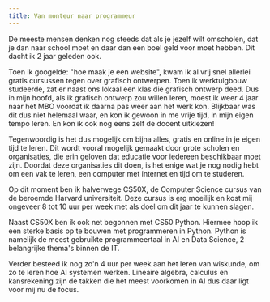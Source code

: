```yaml
---
title: Van monteur naar programmeur
---
```

De meeste mensen denken nog steeds dat als je jezelf wilt omscholen, dat je dan naar school moet en daar dan een boel geld voor moet hebben. Dit dacht ik 2 jaar geleden ook.

Toen ik googelde: "hoe maak je een website", kwam ik al vrij snel allerlei gratis cursussen tegen over grafisch ontwerpen. Toen ik werktuigbouw studeerde, zat er naast ons lokaal een klas die grafisch ontwerp deed. Dus in mijn hoofd, als ik grafisch ontwerp zou willen leren, moest ik weer 4 jaar naar het MBO voordat ik daarna pas weer aan het werk kon. Blijkbaar was dit dus niet helemaal waar, en kon ik gewoon in me vrije tijd, in mijn eigen tempo leren. En kon ik ook nog eens zelf de docent uitkiezen!

Tegenwoordig is het dus mogelijk om bijna alles, gratis en online in je eigen tijd te leren. Dit wordt vooral mogelijk gemaakt door grote scholen en organisaties, die erin geloven dat educatie voor iedereen beschikbaar moet zijn. Doordat deze organisaties dit doen, is het enige wat je nog nodig hebt om een vak te leren, een computer met internet en tijd om te studeren.

Op dit moment ben ik halverwege CS50X, de Computer Science cursus van de beroemde Harvard universiteit. Deze cursus is erg moeilijk en kost mij ongeveer 8 tot 10 uur per week met als doel om dit jaar te kunnen slagen.

Naast CS50X ben ik ook net begonnen met CS50 Python. Hiermee hoop ik een sterke basis op te bouwen met programmeren in Python. Python is namelijk de meest gebruikte programmeertaal in AI en Data Science, 2 belangrijke thema's binnen de IT.

Verder besteed ik nog zo'n 4 uur per week aan het leren van wiskunde, om zo te leren hoe AI systemen werken. Lineaire algebra, calculus en kansrekening zijn de takken die het meest voorkomen in AI dus daar ligt voor mij nu de focus.